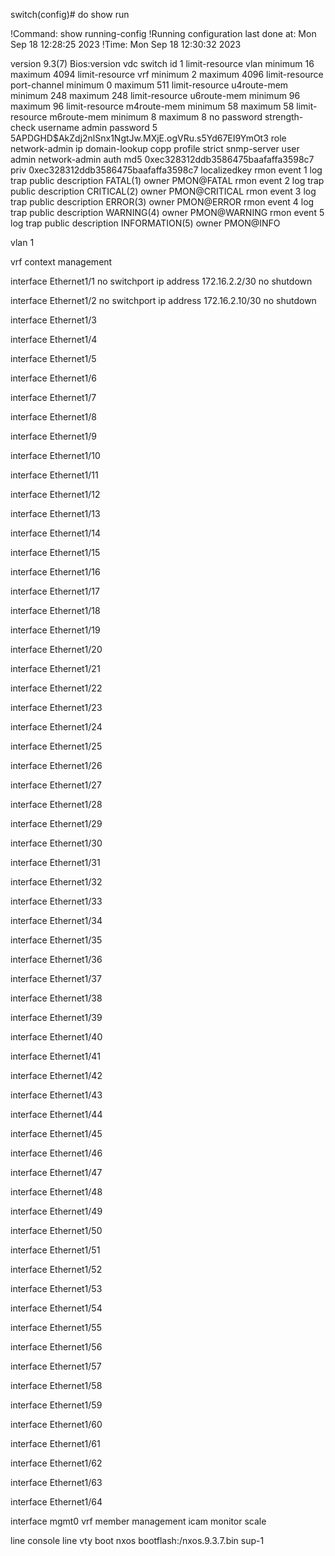 switch(config)# do show run

!Command: show running-config
!Running configuration last done at: Mon Sep 18 12:28:25 2023
!Time: Mon Sep 18 12:30:32 2023

version 9.3(7) Bios:version
vdc switch id 1
  limit-resource vlan minimum 16 maximum 4094
  limit-resource vrf minimum 2 maximum 4096
  limit-resource port-channel minimum 0 maximum 511
  limit-resource u4route-mem minimum 248 maximum 248
  limit-resource u6route-mem minimum 96 maximum 96
  limit-resource m4route-mem minimum 58 maximum 58
  limit-resource m6route-mem minimum 8 maximum 8
no password strength-check
username admin password 5 $5$APDGHD$AkZdj2nlSnx1NgtJw.MXjE.ogVRu.s5Yd67EI9YmOt3
 role network-admin
ip domain-lookup
copp profile strict
snmp-server user admin network-admin auth md5 0xec328312ddb3586475baafaffa3598c7
 priv 0xec328312ddb3586475baafaffa3598c7 localizedkey
rmon event 1 log trap public description FATAL(1) owner PMON@FATAL
rmon event 2 log trap public description CRITICAL(2) owner PMON@CRITICAL
rmon event 3 log trap public description ERROR(3) owner PMON@ERROR
rmon event 4 log trap public description WARNING(4) owner PMON@WARNING
rmon event 5 log trap public description INFORMATION(5) owner PMON@INFO

vlan 1

vrf context management

interface Ethernet1/1
  no switchport
  ip address 172.16.2.2/30
  no shutdown

interface Ethernet1/2
  no switchport
  ip address 172.16.2.10/30
  no shutdown

interface Ethernet1/3

interface Ethernet1/4

interface Ethernet1/5

interface Ethernet1/6

interface Ethernet1/7

interface Ethernet1/8

interface Ethernet1/9

interface Ethernet1/10

interface Ethernet1/11

interface Ethernet1/12

interface Ethernet1/13

interface Ethernet1/14

interface Ethernet1/15

interface Ethernet1/16

interface Ethernet1/17

interface Ethernet1/18

interface Ethernet1/19

interface Ethernet1/20

interface Ethernet1/21

interface Ethernet1/22

interface Ethernet1/23

interface Ethernet1/24

interface Ethernet1/25

interface Ethernet1/26

interface Ethernet1/27

interface Ethernet1/28

interface Ethernet1/29

interface Ethernet1/30

interface Ethernet1/31

interface Ethernet1/32

interface Ethernet1/33

interface Ethernet1/34

interface Ethernet1/35

interface Ethernet1/36

interface Ethernet1/37

interface Ethernet1/38

interface Ethernet1/39

interface Ethernet1/40

interface Ethernet1/41

interface Ethernet1/42

interface Ethernet1/43

interface Ethernet1/44

interface Ethernet1/45

interface Ethernet1/46

interface Ethernet1/47

interface Ethernet1/48

interface Ethernet1/49

interface Ethernet1/50

interface Ethernet1/51

interface Ethernet1/52

interface Ethernet1/53

interface Ethernet1/54

interface Ethernet1/55

interface Ethernet1/56

interface Ethernet1/57

interface Ethernet1/58

interface Ethernet1/59

interface Ethernet1/60

interface Ethernet1/61

interface Ethernet1/62

interface Ethernet1/63

interface Ethernet1/64

interface mgmt0
  vrf member management
icam monitor scale

line console
line vty
boot nxos bootflash:/nxos.9.3.7.bin sup-1
